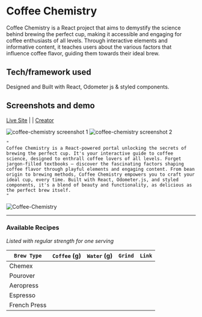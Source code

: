 # Coffee Chemistry 

Coffee Chemistry is a React project that aims to demystify the science behind brewing the perfect cup, making it accessible and engaging for coffee enthusiasts of all levels. Through interactive elements and informative content, it teaches users about the various factors that influence coffee flavor, guiding them towards their ideal brew.



## Tech/framework used

Designed and Built with React, Odometer js & styled components.

## Screenshots and demo


[Live Site](https://coffee-chemistry-hvqp.vercel.app/) |  | [Creator](https://6rahul9.github.io/My-Portfolio-/)


![coffee-chemistry screenshot 1](https://github.com/6rahul9/Coffee-Chemistry/assets/97466426/972fc8ca-77f7-47a3-b215-0b1f6b03f6c3)
![coffee-chemistry screenshot 2](https://github.com/6rahul9/Coffee-Chemistry/assets/97466426/ca9cc31e-3ad9-4757-99f0-a1ce94dff12a)



```
"
Coffee Chemistry is a React-powered portal unlocking the secrets of brewing the perfect cup. It's your interactive guide to coffee science, designed to enthrall coffee lovers of all levels. Forget jargon-filled textbooks – discover the fascinating factors shaping coffee flavor through playful elements and engaging content. From bean origin to brewing methods, Coffee Chemistry empowers you to craft your ideal cup, every time. Built with React, Odometer.js, and styled components, it's a blend of beauty and functionality, as delicious as the perfect brew itself.
"
```

![Coffee-Chemistry]( "Coffee-Chemistry")

___ 
### Available Recipes
*Listed with regular strength for one serving*

| `Brew Type`  | `Coffee` (g) | `Water` (g) | `Grind` | `Link` |
| ------------ | ------------ | ----------- | ------- | ------ |
| Chemex       |              |             |         |        |
| Pourover     |              |             |         |        |
| Aeropress    |              |             |         |        |
| Espresso     |              |             |         |        |
| French Press |              |             |         |        |

